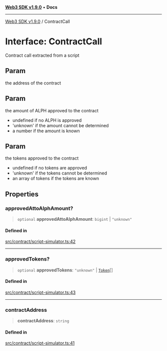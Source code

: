 [**Web3 SDK v1.9.0**](../README.md) • **Docs**

***

[Web3 SDK v1.9.0](../globals.md) / ContractCall

# Interface: ContractCall

Contract call extracted from a script

## Param

the address of the contract

## Param

the amount of ALPH approved to the contract
  - undefined if no ALPH is approved
  - 'unknown' if the amount cannot be determined
  - a number if the amount is known

## Param

the tokens approved to the contract
 - undefined if no tokens are approved
 - 'unknown' if the tokens cannot be determined
 - an array of tokens if the tokens are known

## Properties

### approvedAttoAlphAmount?

> `optional` **approvedAttoAlphAmount**: `bigint` \| `"unknown"`

#### Defined in

[src/contract/script-simulator.ts:42](https://github.com/Mystic-Nayy/alephium-web3/blob/ee41f5e0e7d7fb0b155fe62f05b2ac03772895ca/packages/web3/src/contract/script-simulator.ts#L42)

***

### approvedTokens?

> `optional` **approvedTokens**: `"unknown"` \| [`Token`](Token.md)[]

#### Defined in

[src/contract/script-simulator.ts:43](https://github.com/Mystic-Nayy/alephium-web3/blob/ee41f5e0e7d7fb0b155fe62f05b2ac03772895ca/packages/web3/src/contract/script-simulator.ts#L43)

***

### contractAddress

> **contractAddress**: `string`

#### Defined in

[src/contract/script-simulator.ts:41](https://github.com/Mystic-Nayy/alephium-web3/blob/ee41f5e0e7d7fb0b155fe62f05b2ac03772895ca/packages/web3/src/contract/script-simulator.ts#L41)
